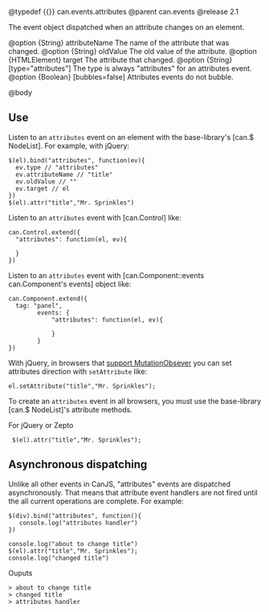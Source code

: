@typedef {{}} can.events.attributes
@parent can.events
@release 2.1

The event object dispatched when an attribute changes on an element.

@option {String} attributeName The name of the attribute that was changed.
@option {String} oldValue The old value of the attribute.
@option {HTMLElement} target The attribute that changed.
@option {String} [type="attributes"] The type is always "attributes" for an attributes event.
@option {Boolean} [bubbles=false] Attributes events do not bubble.

@body

## Use

Listen to an `attributes` event on an element with the base-library's [can.$ NodeList]. For example,
with jQuery:

    $(el).bind("attributes", function(ev){
      ev.type // "attributes"
      ev.attributeName // "title"
      ev.oldValue // ""
      ev.target // el
    })
    $(el).attr("title","Mr. Sprinkles")

Listen to an `attributes` event with [can.Control] like:

    can.Control.extend({
      "attributes": function(el, ev){

      }
    })

Listen to an `attributes` event with [can.Component::events can.Component's events] object like:

    can.Component.extend({
      tag: "panel",
			events: {
				"attributes": function(el, ev){

				}
			}
    })


With jQuery, in browsers that [support MutationObsever](http://caniuse.com/mutationobserver) you
can set attributes direction with `setAttribute` like:

    el.setAttribute("title","Mr. Sprinkles");

To create an `attributes` event in all browsers, you must use the base-library [can.$ NodeList]'s attribute methods.

For jQuery or Zepto

     $(el).attr("title","Mr. Sprinkles");

## Asynchronous dispatching

Unlike all other events in CanJS, "attributes" events are dispatched asynchronously.  That means that
attribute event handlers are not fired until the all current operations are complete.  For example:

    $(div).bind("attributes", function(){
       console.log("attributes handler")
    })

    console.log("about to change title")
    $(el).attr("title","Mr. Sprinkles");
    console.log("changed title")

Ouputs

    > about to change title
    > changed title
    > attributes handler
